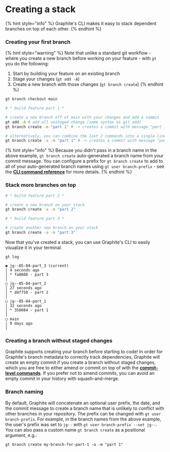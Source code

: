# Creating a stack

{% hint style="info" %}
Graphite's CLI makes it easy to stack dependent branches on top of each other.
{% endhint %}

### Creating your first branch

{% hint style="warning" %}
Note that unlike a standard git workflow - where you create a new branch before working on your feature - with `gt` you do the following:

1. Start by building your feature on an existing branch
2. Stage your changes (`gt add -A`)
3. Create a new branch with those changes (`gt branch create`)
{% endhint %}

```bash
gt branch checkout main

# * build feature part 1 *

# create a new branch off of main with your changes and add a commit
gt add -A # add all unstaged change (same syntax as git add)
gt branch create -m "part 1" # -> creates a commit with message "part 1" on a branch named "part_1" (inferred from your branch name) 

# alternatively, you can combine the last 2 commands into a single line:
gt branch create -a -m "part 1" # -> creates a commit with message "part 1" on a branch named "part_1" 
```

{% hint style="info" %}
Because you didn't pass in a branch name in the above example, `gt branch create` auto-generated a branch name from your commit message.  You can configure a prefix for `gt branch create` to add to all of your auto-generated branch names using `gt user branch-prefix` - see the [**CLI command reference**](cli-command-reference.md#user) for more details.
{% endhint %}

### Stack more branches on top

```bash
# * build feature part 2 *

# create a new branch on your stack
gt branch create -a -m "part 2"

# * build feature part 3 *

# create another new branch on your stack
gt branch create -a -m "part 3"
```

Now that you've created a stack, you can use Graphite's CLI to easily visualize it in your terminal.

```
gt log

◉ jg--05-04-part_3 (current)
│ 4 seconds ago
│ * fa0808 - part 3
│
◯ jg--05-04-part_2
│ 27 seconds ago
│ * d4f750 - part 2
│
◯ jg--05-04-part_1
│ 32 seconds ago
│ * 358084 - part 1
│
◯ main
│ 9 days ago
│
```

### Creating a branch without staged changes
Graphite supports creating your branch before starting to code!  In order for Graphite's branch metadata to correctly track dependencies, Graphite will create an empty commit if you create a branch without staged changes, which you are free to either amend or commit on top of with the [**commit-level commands**](updating-a-mid-stack-branch.md).  If you prefer not to amend commits, you can avoid an empty commit in your history with squash-and-merge.


### Branch naming
By default, Graphite will concatenate an optional user prefix, the date, and the commit message to create a branch name that is unlikely to conflict with other branches in your repository.  The prefix can be changed with `gt user branch-prefix`.  For example, in the branch names from the above example, the user's prefix was set to `jg--` with `gt user branch-prefix --set jg--`.  You can also pass a custom name `gt branch create` as a positional argument, e.g.:

```
gt branch create my-branch-for-part-1 -a -m "part 1"
```
